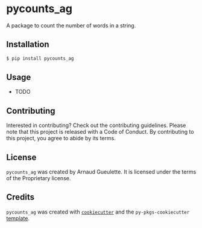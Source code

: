 # pycounts_ag

A package to count the number of words in a string.

## Installation

```bash
$ pip install pycounts_ag
```

## Usage

- TODO

## Contributing

Interested in contributing? Check out the contributing guidelines. Please note that this project is released with a Code of Conduct. By contributing to this project, you agree to abide by its terms.

## License

`pycounts_ag` was created by Arnaud Gueulette. It is licensed under the terms of the Proprietary license.

## Credits

`pycounts_ag` was created with [`cookiecutter`](https://cookiecutter.readthedocs.io/en/latest/) and the `py-pkgs-cookiecutter` [template](https://github.com/py-pkgs/py-pkgs-cookiecutter).
